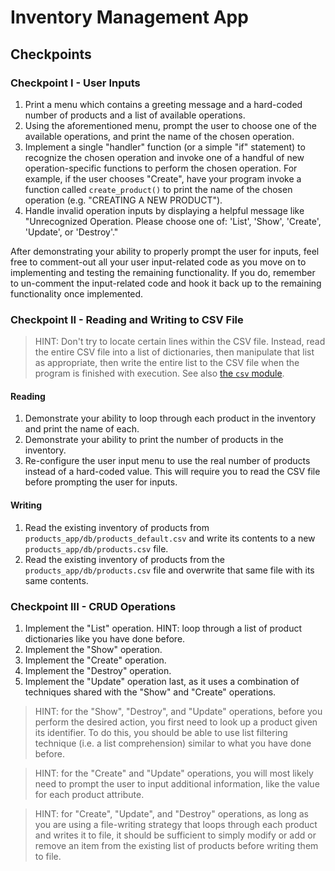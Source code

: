 # Inventory Management App

## Checkpoints

### Checkpoint I - User Inputs

  1. Print a menu which contains a greeting message and a hard-coded number of products and a list of available operations.
  1. Using the aforementioned menu, prompt the user to choose one of the available operations, and print the name of the chosen operation.
  1. Implement a single "handler" function (or a simple "if" statement) to recognize the chosen operation and invoke one of a handful of new operation-specific functions to perform the chosen operation. For example, if the user chooses "Create", have your program invoke a function called `create_product()` to print the name of the chosen operation (e.g. "CREATING A NEW PRODUCT").
  1. Handle invalid operation inputs by displaying a helpful message like "Unrecognized Operation. Please choose one of: 'List', 'Show', 'Create', 'Update', or 'Destroy'."

After demonstrating your ability to properly prompt the user for inputs, feel free to comment-out all your user input-related code as you move on to implementing and testing the remaining functionality. If you do, remember to un-comment the input-related code and hook it back up to the remaining functionality once implemented.

### Checkpoint II - Reading and Writing to CSV File

> HINT: Don't try to locate certain lines within the CSV file.
Instead, read the entire CSV file into a list of dictionaries,
then manipulate that list as appropriate,
then write the entire list to the CSV file when the program is finished with execution.
See also [the `csv` module](/notes/programming-languages/python/modules/csv.md).

#### Reading

  1. Demonstrate your ability to loop through each product in the inventory and print the name of each.
  1. Demonstrate your ability to print the number of products in the inventory.
  1. Re-configure the user input menu to use the real number of products instead of a hard-coded value. This will require you to read the CSV file before prompting the user for inputs.

#### Writing

  1. Read the existing inventory of products from `products_app/db/products_default.csv` and write its contents to a new `products_app/db/products.csv` file.
  1. Read the existing inventory of products from the `products_app/db/products.csv` file and overwrite that same file with its same contents.

### Checkpoint III - CRUD Operations

  1. Implement the "List" operation. HINT: loop through a list of product dictionaries like you have done before.
  1. Implement the "Show" operation.
  1. Implement the "Create" operation.
  1. Implement the "Destroy" operation.
  1. Implement the "Update" operation last, as it uses a combination of techniques shared with the "Show" and "Create" operations.

> HINT: for the "Show", "Destroy", and "Update" operations, before you perform the desired action, you first need to look up a product given its identifier. To do this, you should be able to use list filtering technique (i.e. a list comprehension) similar to what you have done before.

> HINT: for the "Create" and "Update" operations, you will most likely need to prompt the user to input additional information, like the value for each product attribute.

> HINT: for "Create", "Update", and "Destroy" operations, as long as you are using a file-writing strategy that loops through each product and writes it to file, it should be sufficient to simply modify or add or remove an item from the existing list of products before writing them to file.
